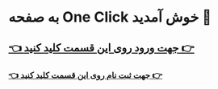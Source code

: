 # به صفحه One Click خوش آمدید 👋 

## [👈 جهت ورود روی این قسمت کلید کنید 👉](https://zaya.io/hrcc6)

### [👈 جهت ثبت نام روی این قسمت کلید کنید 👉](https://zaya.io/6rbwy)
